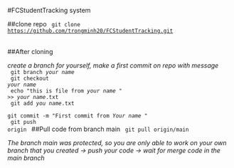 #FCStudentTracking system

##clone repo
<code>
git clone https://github.com/trongminh20/FCStudentTracking.git
</code><br>

##After cloning

*create a branch for yourself, make a first commit on repo with message* <br>
<code>
git branch _your name_ <br>
git checkout _your name_ <br>
echo "this is file from _your name_ " >> _your name_.txt <br>
git add _you name_.txt <br>
git commit -m "First commit from _Your name_ "<br>
git push origin
</code>
##Pull code from branch main
<code>
git pull origin/main 
</code>

_The branch main was protected, so you are only able to work on your own branch that you created -> push your code 
-> wait for merge code in the main branch_ 


